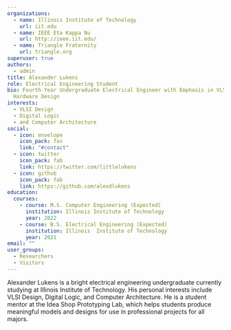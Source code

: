 ```yaml
---
organizations:
  - name: Illinois Institute of Technology
    url: iit.edu
  - name: IEEE Eta Kappa Nu
    url: http://ieee.iit.edu/
  - name: Triangle Fraternity
    url: triangle.org
superuser: true
authors:
  - admin
title: Alexander Lukens
role: Electrical Engineering Student
bio: Fourth-Year Undergraduate Electrical Engineer with Emphasis in VLSI
  Hardware Design
interests:
  - VLSI Design
  - Digital Logic
  - and Computer Architecture
social:
  - icon: envelope
    icon_pack: fas
    link: "#contact"
  - icon: twitter
    icon_pack: fab
    link: https://twitter.com/littlelukens
  - icon: github
    icon_pack: fab
    link: https://github.com/alexdlukens
education:
  courses:
    - course: M.S. Computer Engineering (Expected)
      institution: Illinois Institute of Technology
      year: 2022
    - course: B.S. Electrical Engineering (Expected)
      institution: Illinois  Institute of Technology
      year: 2021
email: ""
user_groups:
  - Researchers
  - Visitors
---
```

Alexander Lukens is a bright electrical engineering undergraduate currently studying at Illinois Institute of Technology. His personal interests include VLSI Design, Digital Logic, and Computer Architecture. He is a student mentor at the Idea Shop Prototyping Lab, which helps students produce meaningful models and designs for use in professional projects for all majors.